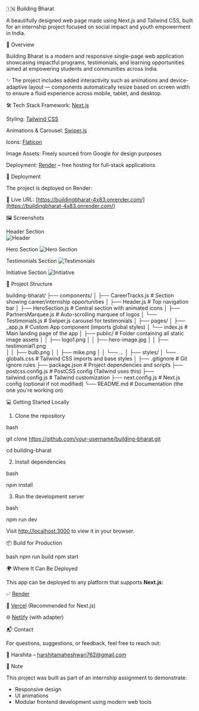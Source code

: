 🇮🇳 Building Bharat

A beautifully designed web page made using Next.js and Tailwind CSS, built for an internship project focused on social impact and youth empowerment in India.

📌 Overview

Building Bharat is a modern and responsive single-page web application showcasing impactful programs, testimonials, and learning opportunities aimed at empowering students and communities across India.



✨ The project includes added interactivity such as animations and device-adaptive layout — components automatically resize based on screen width to ensure a fluid experience across mobile, tablet, and desktop.



🛠️ Tech Stack
Framework: [Next.js](https://nextjs.org/)

Styling: [Tailwind CSS](https://tailwindcss.com/)

Animations & Carousel: [Swiper.js](https://swiperjs.com/)

Icons: [Flaticon](https://www.flaticon.com/)

Image Assets: Freely sourced from Google for design purposes

Deployment: [Render](https://render.com/) – free hosting for full-stack applications




🚀 Deployment

The project is deployed on Render:

🔗 Live URL: [https://buildingbharat-4x83.onrender.com/](https://buildingbharat-4x83.onrender.com/)




🖼️ Screenshots

Header Section  
![Header](https://github.com/user-attachments/assets/ef3d5dcd-2d23-4836-a625-201e6e98fc15)


Hero Section 
![Hero Section](https://github.com/user-attachments/assets/70adf261-db7b-4f46-845c-96ade31128aa)


Testimonials Section
![Testimonials](https://github.com/user-attachments/assets/dd41a369-2fe5-4579-a751-7fa534997ed7)


Initiative Section 
![Initiative](https://github.com/user-attachments/assets/727197ac-7661-4b17-9f83-1b41e9574948)




📂 Project Structure

building-bharat/
├── components/
│   ├── CareerTracks.js         # Section showing career/internship opportunities
│   ├── Header.js               # Top navigation bar
│   ├── HeroSection.js          # Central section with animated icons
│   ├── PartnersMarquee.js      # Auto-scrolling marquee of logos
│   └── Testimonials.js         # Swiper.js carousel for testimonials
│
├── pages/
│   ├── _app.js                 # Custom App component (imports global styles)
│   └── index.js                # Main landing page of the app
│
├── public/                # Folder containing all static image assets
│   │   ├── logo1.png
│   │   ├── hero-image.jpg
│   │   ├── testimonial1.png             
│   │   ├── bulb.png
│   │   ├── mike.png
│   │   └── ...
│
├── styles/
│   └── globals.css            # Tailwind CSS imports and base styles
│
├── .gitignore                 # Git ignore rules
├── package.json               # Project dependencies and scripts
├── postcss.config.js          # PostCSS config (Tailwind uses this)
├── tailwind.config.js         # Tailwind customization
├── next.config.js             # Next.js config (optional if not modified)
└── README.md                  # Documentation (the one you're working on)






💻 Getting Started Locally

1. Clone the repository

bash

git clone https://github.com/your-username/building-bharat.git

cd building-bharat


2. Install dependencies

bash

npm install


3. Run the development server

bash

npm run dev




Visit [http://localhost:3000](http://localhost:3000) to view it in your browser.



📦 Build for Production

bash
npm run build
npm start



🌍 Where It Can Be Deployed

This app can be deployed to any platform that supports **Next.js**:

✅ [Render](https://render.com/)

🚀 [Vercel](https://vercel.com/) (Recommended for Next.js)

🌐 [Netlify](https://netlify.com/) (with adapter)





📬 Contact

For questions, suggestions, or feedback, feel free to reach out:



📧 Harshita – [harshitamaheshwari762@gmail.com](mailto:harshitamaheshwari762@gmail.com)



🧩 Note

This project was built as part of an internship assignment to demonstrate:

* Responsive design
* UI animations
* Modular frontend development using modern web tools

